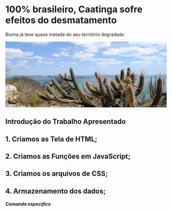 # 100% brasileiro, Caatinga sofre efeitos do desmatamento
Bioma já teve quase metade do seu território degradado

![Tela inicial](./image/caatinga.png)



## Introdução do Trabalho Apresentado 



## 1. Criamos as Tela de HTML;


  
## 2. Criamos as Funções em JavaScript;


  
## 3. Criamos os arquivos de CSS;


## 4. Armazenamento dos dados;



##### Comando específico

  












